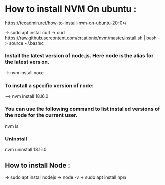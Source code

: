 # How to install NVM On ubuntu :

https://tecadmin.net/how-to-install-nvm-on-ubuntu-20-04/

-> sudo apt install curl
-> curl https://raw.githubusercontent.com/creationix/nvm/master/install.sh | bash
-> source ~/.bashrc

### Install the latest version of node.js. Here node is the alias for the latest version.
-> nvm install node

### To install a specific version of node:
--> nvm install 18.16.0

### You can use the following command to list installed versions of the node for the current user.
nvm ls

### Uninstall
nvm uninstall 18.16.0

## How to install Node :

-> sudo apt install nodejs
-> node -v
-> sudo apt install npm


